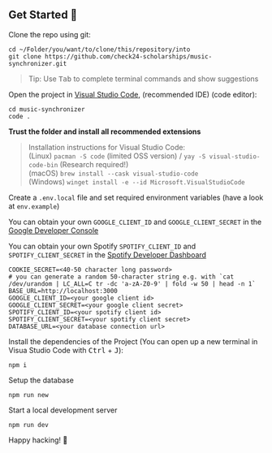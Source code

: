 ## Get Started 💨

Clone the repo using git:

```console
cd ~/Folder/you/want/to/clone/this/repository/into
git clone https://github.com/check24-scholarships/music-synchronizer.git
```

> Tip: Use <kbd>Tab</kbd> to complete terminal commands and show suggestions

Open the project in [Visual Studio Code](https://code.visualstudio.com/), (recommended IDE) (code editor):

```console
cd music-synchronizer
code .
```

**Trust the folder and install all recommended extensions**

> Installation instructions for Visual Studio Code:  
> (Linux) `pacman -S code` (limited OSS version) / `yay -S visual-studio-code-bin` (Research required!)  
> (macOS) `brew install --cask visual-studio-code`  
> (Windows) `winget install -e --id Microsoft.VisualStudioCode`

Create a `.env.local` file and set required environment variables (have a look at `env.example`)

You can obtain your own `GOOGLE_CLIENT_ID` and `GOOGLE_CLIENT_SECRET` in the [Google Developer Console](https://console.cloud.google.com/apis/dashboard)

You can obtain your own Spotify `SPOTIFY_CLIENT_ID` and `SPOTIFY_CLIENT_SECRET` in the [Spotify Developer Dashboard](https://developer.spotify.com/dashboard/)

```dotenv
COOKIE_SECRET=<40-50 character long password>
# you can generate a random 50-character string e.g. with `cat /dev/urandom | LC_ALL=C tr -dc 'a-zA-Z0-9' | fold -w 50 | head -n 1`
BASE_URL=http://localhost:3000
GOOGLE_CLIENT_ID=<your google client id>
GOOGLE_CLIENT_SECRET=<your google client secret>
SPOTIFY_CLIENT_ID=<your spotify client id>
SPOTIFY_CLIENT_SECRET=<your spotify client secret>
DATABASE_URL=<your database connection url>
```

Install the dependencies of the Project (You can open up a new terminal in Visua Studio Code with <kbd>Ctrl</kbd> + <kbd>J</kbd>):

```console
npm i
```

Setup the database

```console
npm run new
```

Start a local development server

```console
npm run dev
```

Happy hacking! 🥳
